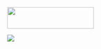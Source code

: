 <img src="DevOps_online_Kyiv_2020Q42021Q1/m2/task2.2/images/1.jpg" width="200" height="50"/>

![](https://github.com/tkachuk09/DevOps_online_Kyiv_2020Q42021Q1/tree/master/m2/task2.2/images/1.jpg)
